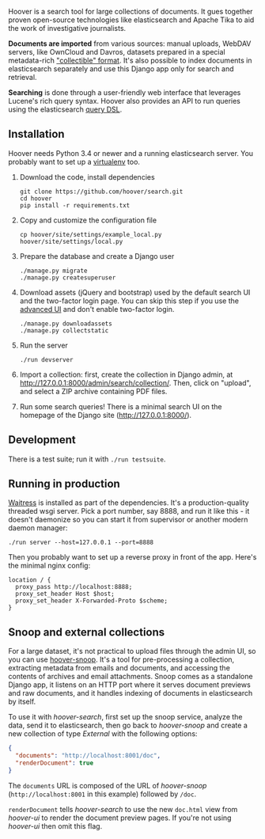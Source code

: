 Hoover is a search tool for large collections of documents. It gues together
proven open-source technologies like elasticsearch and Apache Tika to aid the
work of investigative journalists.

**Documents are imported** from various sources: manual uploads, WebDAV
servers, like OwnCloud and Davros, datasets prepared in a special
metadata-rich ["collectible" format][collectible]. It's also possible to index
documents in elasticsearch separately and use this Django app only for search
and retrieval.

**Searching** is done through a user-friendly web interface that leverages
Lucene's rich query syntax. Hoover also provides an API to run queries using
the elasticsearch [query DSL][].

[collectible]: https://github.com/mgax/hoover/blob/master/docs/Collectible.md
[query dsl]: https://www.elastic.co/guide/en/elasticsearch/reference/current/query-dsl.html


## Installation

Hoover needs Python 3.4 or newer and a running elasticsearch server. You
probably want to set up a [virtualenv][] too.

[virtualenv]: http://docs.python-guide.org/en/latest/dev/virtualenvs/

1. Download the code, install dependencies

   ```shell
   git clone https://github.com/hoover/search.git
   cd hoover
   pip install -r requirements.txt
   ```

2. Copy and customize the configuration file

   ```shell
   cp hoover/site/settings/example_local.py hoover/site/settings/local.py
   ```

3. Prepare the database and create a Django user

   ```shell
   ./manage.py migrate
   ./manage.py createsuperuser
   ```

4. Download assets (jQuery and bootstrap) used by the default search UI and the
   two-factor login page. You can skip this step if you use the [advanced
   UI](https://github.com/hoover/ui) and don't enable two-factor login.

    ```shell
    ./manage.py downloadassets
    ./manage.py collectstatic
    ```

5. Run the server

   ```shell
   ./run devserver
   ```

6. Import a collection: first, create the collection in Django admin, at
   http://127.0.0.1:8000/admin/search/collection/. Then, click on "upload", and
   select a ZIP archive containing PDF files.

7. Run some search queries! There is a minimal search UI on the homepage of the
   Django site (http://127.0.0.1:8000/).


## Development

There is a test suite; run it with `./run testsuite`.


## Running in production

[Waitress](http://docs.pylonsproject.org/projects/waitress/) is installed as
part of the dependencies. It's a production-quality threaded wsgi server. Pick
a port number, say 8888, and run it like this - it doesn't daemonize so you can
start it from supervisor or another modern daemon manager:

```shell
./run server --host=127.0.0.1 --port=8888
```

Then you probably want to set up a reverse proxy in front of the app. Here's
the minimal nginx config:

```nginx
location / {
  proxy_pass http://localhost:8888;
  proxy_set_header Host $host;
  proxy_set_header X-Forwarded-Proto $scheme;
}
```


## Snoop and external collections

For a large dataset, it's not practical to upload files through the admin UI,
so you can use [hoover-snoop](https://github.com/hoover/snoop). It's a tool for
pre-processing a collection, extracting metadata from emails and documents, and
accessing the contents of archives and email attachments. Snoop comes as a
standalone Django app, it listens on an HTTP port where it serves document
previews and raw documents, and it handles indexing of documents in
elasticsearch by itself.

To use it with *hoover-search*, first set up the snoop service, analyze the
data, send it to elasticsearch, then go back to *hoover-snoop* and create a new
collection of type *External* with the following options:

```json
{
  "documents": "http://localhost:8001/doc",
  "renderDocument": true
}
```

The `documents` URL is composed of the URL of *hoover-snoop*
(`http://localhost:8001` in this example) followed by `/doc`.

`renderDocument` tells *hoover-search* to use the new `doc.html` view from
*hoover-ui* to render the document preview pages. If you're not using
*hoover-ui* then omit this flag.
